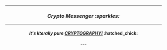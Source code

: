 
---

<div align="center">
    <h3> <i>Crypto Messenger :sparkles:</i>  </h3>
</div>

---

<div align="center">
    <h4> <i>it's literally pure <u>CRYPTOGRAPHY!</u></i>  :hatched_chick:</h4>
    <h6>   ---   </h6>
</div>
